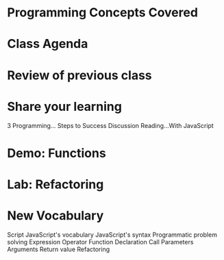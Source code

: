 # Programming Concepts Covered

# Class Agenda

# Review of previous class

# Share your learning
3 Programming... Steps to Success
Discussion Reading...With JavaScript

# Demo: Functions

# Lab: Refactoring

# New Vocabulary
Script
JavaScript's vocabulary
JavaScript's syntax
Programmatic problem solving
Expression
Operator
Function
Declaration
Call
Parameters
Arguments
Return value
Refactoring